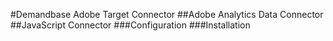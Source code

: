 #Demandbase Adobe Target Connector
##Adobe Analytics Data Connector
##JavaScript Connector
###Configuration
###Installation